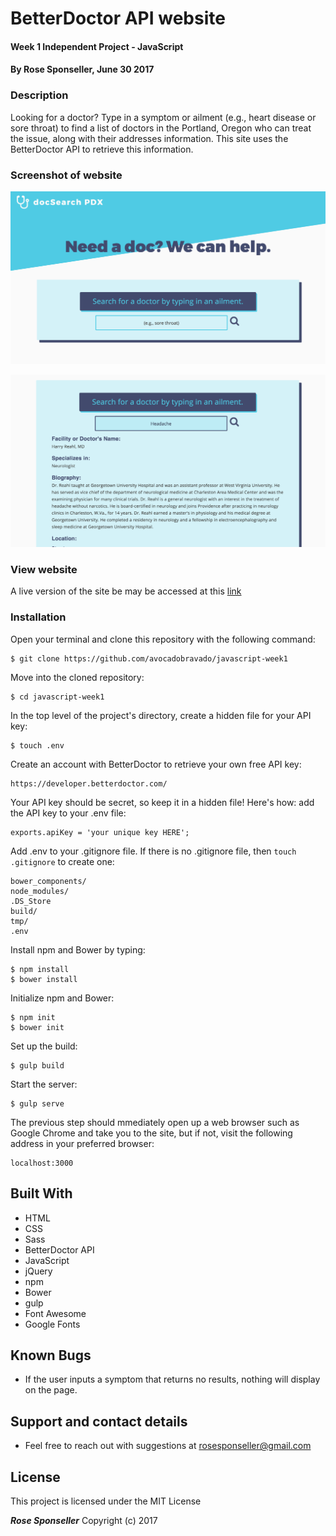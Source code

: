 # BetterDoctor API website

#### Week 1 Independent Project - JavaScript

#### By **Rose Sponseller, June 30 2017**

### Description

Looking for a doctor? Type in a symptom or ailment (e.g., heart disease or sore throat) to find a list of doctors in the Portland, Oregon who can treat the issue, along with their addresses information. This site uses the BetterDoctor API to retrieve this information.

### Screenshot of website

![screenshot of project](https://github.com/avocadobravado/javascript-week1/blob/master/img/scs01.png?raw=true)

![screenshot of project](https://github.com/avocadobravado/javascript-week1/blob/master/img/scs02.png?raw=true)

### View website
A live version of the site be may be accessed at this [link](http://rawgit.com/avocadobravado/javascript-week1/master/dist/index.html)

### Installation

Open your terminal and clone this repository with the following command:

```
$ git clone https://github.com/avocadobravado/javascript-week1
```

Move into the cloned repository:

```
$ cd javascript-week1
```

In the top level of the project's directory, create a hidden file for your API key:

```
$ touch .env
```

Create an account with BetterDoctor to retrieve your own free API key:

```
https://developer.betterdoctor.com/
```

Your API key should be secret, so keep it in a hidden file! Here's how: add the API key to your .env file:

```
exports.apiKey = 'your unique key HERE';
```

Add .env to your .gitignore file. If there is no .gitignore file, then `touch .gitignore` to create one:

```
bower_components/
node_modules/
.DS_Store
build/
tmp/
.env
```  

Install npm and Bower by typing:

```
$ npm install
$ bower install
```

Initialize npm and Bower:

```
$ npm init
$ bower init
```

Set up the build:

```
$ gulp build
```

Start the server:

```
$ gulp serve
```

The previous step should mmediately open up a web browser such as Google Chrome and take you to the site, but if not, visit the following address in your preferred browser:

```
localhost:3000
```

## Built With

* HTML
* CSS
* Sass
* BetterDoctor API
* JavaScript
* jQuery
* npm
* Bower
* gulp
* Font Awesome
* Google Fonts

## Known Bugs

* If the user inputs a symptom that returns no results, nothing will display on the page.

## Support and contact details

* Feel free to reach out with suggestions at rosesponseller@gmail.com

## License

This project is licensed under the MIT License

**_Rose Sponseller_** Copyright (c) 2017
